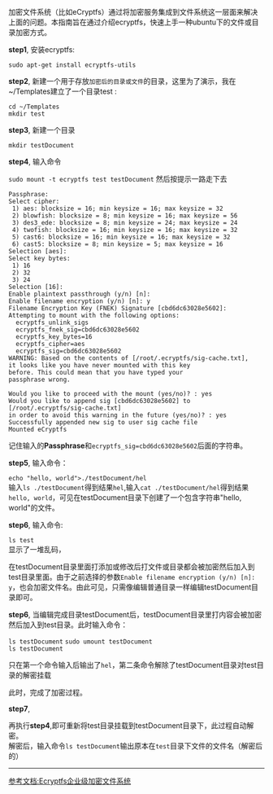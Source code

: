 加密文件系统（比如eCryptfs）通过将加密服务集成到文件系统这一层面来解决上面的问题。本指南旨在通过介绍ecryptfs，快速上手一种ubuntu下的文件或目录加密方式。  

**step1**, 安装ecryptfs:

`sudo apt-get install ecryptfs-utils`

**step2**, 新建一个用于存放`加密后的目录或文件`的目录，这里为了演示，我在~/Templates建立了一个目录test :  

`cd ~/Templates`  
`mkdir test`

**step3**, 新建一个目录

`mkdir testDocument`

**step4**, 输入命令

`sudo mount -t ecryptfs test testDocument`
然后按提示一路走下去
```
Passphrase:
Select cipher:
 1) aes: blocksize = 16; min keysize = 16; max keysize = 32
 2) blowfish: blocksize = 8; min keysize = 16; max keysize = 56
 3) des3_ede: blocksize = 8; min keysize = 24; max keysize = 24
 4) twofish: blocksize = 16; min keysize = 16; max keysize = 32
 5) cast6: blocksize = 16; min keysize = 16; max keysize = 32
 6) cast5: blocksize = 8; min keysize = 5; max keysize = 16
Selection [aes]:
Select key bytes:
 1) 16
 2) 32
 3) 24
Selection [16]:
Enable plaintext passthrough (y/n) [n]:
Enable filename encryption (y/n) [n]: y  
Filename Encryption Key (FNEK) Signature [cbd6dc63028e5602]:
Attempting to mount with the following options:
  ecryptfs_unlink_sigs
  ecryptfs_fnek_sig=cbd6dc63028e5602
  ecryptfs_key_bytes=16
  ecryptfs_cipher=aes
  ecryptfs_sig=cbd6dc63028e5602
WARNING: Based on the contents of [/root/.ecryptfs/sig-cache.txt],
it looks like you have never mounted with this key
before. This could mean that you have typed your
passphrase wrong.

Would you like to proceed with the mount (yes/no)? : yes
Would you like to append sig [cbd6dc63028e5602] to
[/root/.ecryptfs/sig-cache.txt]
in order to avoid this warning in the future (yes/no)? : yes
Successfully appended new sig to user sig cache file
Mounted eCryptfs
```
记住输入的**Passphrase**和`ecryptfs_sig=cbd6dc63028e5602`后面的字符串。

**step5**, 输入命令：  

`echo "hello, world">./testDocument/hel`  
输入`ls ./testDocument`得到结果`hel`,输入`cat ./testDocument/hel`得到结果`hello, world`，可见在testDocument目录下创建了一个包含字符串"hello, world"的文件。

**step6**, 输入命令:  

`ls test`  
显示了一堆乱码，

在testDocument目录里面打添加或修改后打文件或目录都会被加密然后加入到test目录里面。由于之前选择的参数`Enable filename encryption (y/n) [n]: y`，也会加密文件名。由此可见，只需像编辑普通目录一样编辑testDocument目录即可。

**step6**, 当编辑完成目录testDocument后，testDocument目录里打内容会被加密然后加入到test目录。此时输入命令：

`ls testDocument`
`sudo umount testDocument`  
`ls testDocument`

只在第一个命令输入后输出了`hel`，第二条命令解除了testDocument目录对test目录的解密挂载

此时，完成了加密过程。  

**step7**,

再执行**step4**,即可重新将test目录挂载到testDocument目录下，此过程自动解密。  
解密后，输入命令`ls testDocument`输出原本在`test`目录下文件的文件名（解密后的）

------------
[参考文档:Ecryptfs企业级加密文件系统](http://wiki.ubuntu.org.cn/Ecryptfs%E4%BC%81%E4%B8%9A%E7%BA%A7%E5%8A%A0%E5%AF%86%E6%96%87%E4%BB%B6%E7%B3%BB%E7%BB%9F)
